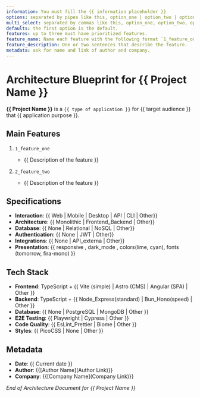 ```yaml
---
information: You must fill the {{ information placeholder }}
options: separated by pipes like this, option_one | option_two | option_three | ...
multi_select: separated by commas like this, option_one, option_two, option_three, ...
defaults: the first option is the default.
features: up to three must have prioritized features.
feature_name: Name each feature with the following format `1_feature_one` `2_feature_two` `3_feature_three` etc.
feature_description: One or two sentences that describe the feature.
metadata: ask for name and link of author and company.
---
```


# Architecture Blueprint for **{{ Project Name }}**

**{{ Project Name }}** is a `{{ type of application }}` for {{ target audience }} that {{ application purpose }}.

## Main Features

1. `1_feature_one`

   - {{ Description of the feature }}

2. `2_feature_two`

   - {{ Description of the feature }}

## Specifications

- **Interaction**: {{ Web | Mobile | Desktop | API | CLI | Other}}
- **Architecture**: {{ Monolithic | Frontend_Backend | Other}}
- **Database**: {{ None | Relational | NoSQL | Other}}
- **Authentication**: {{ None | JWT |  Other}}
- **Integrations**: {{ None | API_externa | Other}}
- **Presentation**: {{ responsive , dark_mode , colors(lime, cyan), fonts (tomorrow, fira-mono) }}

## Tech Stack

- **Frontend**: TypeScript + {{ Vite (simple) | Astro (CMS) | Angular (SPA) | Other }}
- **Backend**: TypeScript + {{ Node_Express(standard) | Bun_Hono(speed) | Other }}
- **Database**: {{ None | PostgreSQL | MongoDB | Other }}
- **E2E Testing**: {{ Playwright | Cypress |  Other }}
- **Code Quality**: {{ EsLint_Prettier |  Biome |  Other }}
- **Styles**: {{ PicoCSS | None | Other }}

## Metadata

- **Date**: {{ Current date }}
- **Author**: {{[Author Name](Author Link)}}
- **Company**: {{[Company Name](Company Link)}}

_End of Architecture Document for {{ Project Name }}_
